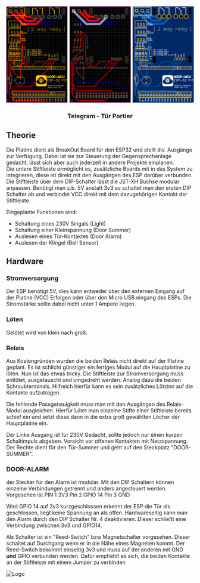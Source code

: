 <br />
<p align="center">
    <img src="gesamt.png" alt="Logo">

  <h3 align="center">Telegram - Tür Portier</h3>
</p>






<!-- Theorie -->
## Theorie

Die Platine dient als BreakOut Board für den ESP32 und stellt div. Ausgänge zur Verfügung. 
Dabei ist sie zur Steuerung der Gegensprechanlage gedacht, lässt sich aber auch jederzeit in andere Projekte einplanen.   
Die untere Stiftleiste ermöglicht es, zusätzliche Boards mit in das System zu integrieren, diese ist direkt mit den Ausgängen des ESP darüber verbunden.
Die Stiftleiste über dem DIP-Schalter lässt die JST-XH Buchse modular anpassen. Benötigt man z.b. 5V anstatt 3v3 so schaltet man den ersten DIP Schalter ab und verbindet VCC direkt mit dem dazugehörigen Kontakt der Stiftleiste. 

Eingeplante Funktionen sind:
- Schaltung eines 230V Singals (Light)
- Schaltung einer Kleinspannung (Door Summer)
- Auslesen eines Tür-Kontaktes (Door Alarm)
- Auslesen der Klingel (Bell Sensor) 


<!-- Hardware -->
## Hardware

### Stromversorgung

Der ESP benötigt 5V, dies kann entweder über den externen Eingang auf der Platine (VCC) Erfolgen oder über den Micro USB eingang des ESPs.
Die Stromstärke sollte dabei nicht unter 1 Ampere liegen.

### Löten

Gelötet wird von klein nach groß. 


### Relais

Aus Kostengründen wurden die beiden Relais nicht direkt auf der Platine geplant. Es ist schlicht günstiger ein fertiges Modul auf die Hauptplatine zu löten. 
Nun ist das etwas tricky. 
Die Stiftleiste zur Stromversorgung muss entlötet, ausgetauscht und umgedreht werden. 
Analog dazu die beiden Schraubterminals. Hilfreich hierfür kann es sein zusätzliches Lötzinn auf die Kontakte aufzutragen.

Die fehlende Passgenauigkeit muss man mit den Ausgängen des Relais-Modul ausgleichen. Hierfür Lötet man einzelne Stifte einer Stiftleiste bereits schief ein und setzt diese dann in die extra groß gewählten Löcher der Hauptplatine ein. 

Der Linke Ausgang ist für 230V Gedacht, sollte jedoch nur einen kurzen Schaltimpuls abgeben. Vorsicht vor offenen Kontakten mit Netzspannung.
Der Rechte dient für den Tür-Summer und geht auf den Steckplatz "DOOR-SUMMER".

### DOOR-ALARM

der Stecker für den Alarm ist modular. Mit den DIP Schaltern können einzelne Verbindungen getrennt und anders angesteuert werden.
Vorgesehen ist 
PIN 1 3V3
Pin 2 GPIO 14
Pin 3 GND 

Wird GPIO 14 auf 3v3 kurzgeschlossen erkennt der ESP die Tür als geschlossen, liegt keine Spannung an als offen. 
Hardwareseitig kann man den Alarm durch den DIP Schalter Nr. 4 deaktivieren. Dieser schließt eine Verbindung zwischen 3v3 und GPIO14. 

Als Schalter ist ein "Reed-Switch" bzw Magnetschalter vorgesehen. Dieser schaltet auf Durchgang wenn er in die Nähe eines Magneten kommt.
Der Reed-Switch bekommt einseitig 3v3 und muss auf der anderen mit GND **und** GPIO verbunden werden.
Dafür empfiehlt es sich, die beiden Kontakte an der Stiftleiste mit einem Jumper zu verbinden 

<img src="https://upload.wikimedia.org/wikipedia/commons/b/b0/Jumper_on_motherboard.jpg" alt="Logo">






